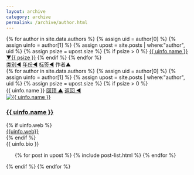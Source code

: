 ```yaml
---
layout: archive
category: archive
permalink: /archive/author.html
---
```


<div class="tiles">
    <div>
    {% for author in site.data.authors %}
        {% assign uid = author[0] %}
        {% assign uinfo = author[1] %}
        {% assign upost = site.posts | where:"author", uid %}
        {% assign psize = upost.size %}
        {% if psize > 0 %}
        <a href="#{{ uid }}" class="btn-info"> {{ uinfo.name }}▼{{ psize }}</a>
        {% endif %}
    {% endfor %}
    </div>
    <div>
        <a href="/archive/category.html" class="btn-inverse">类别◄</a>
        <a href="/archive/year.html" class="btn-inverse">年份◄</a>
        <a href="/archive/tag.html" class="btn-inverse">标签◄</a>
        <span class="btn">作者▲</span>
    </div>
    {% for author in site.data.authors %}
        {% assign uid = author[0] %}
        {% assign uinfo = author[1] %}
        {% assign upost = site.posts | where:"author", uid %}
        {% assign psize = upost.size %}
        {% if psize > 0 %}
            <a name="{{ uid }}" />
            <div>
                <span class="btn-info">{{ uinfo.name }}</span>
                <a href="javascript:scroll(0,0)"  class="btn-inverse">回顶 ▲</a>
                <a href="javascript:history.back()"  class="btn-inverse">返回 ◄</a>
            </div>
            <footer class="page-footer">
            <div class="author-image">
                <a href="/archive/author.html#{{uid}}"><img src="{{ site.url }}/images/{{ uinfo.avatar }}" alt="{{ uinfo.name }}"></a>
            </div>
            <div class="author-content">
                <h3 class="author-name" ><a href="/archive/author.html#{{uid}}"> {{ uinfo.name }}</a></h3>
                {% if uinfo.web %}<div><a href="{{uinfo.web}}" target="blank">{{uinfo.web}}</a></div>{% endif %}
                <div class="author-bio">{{ uinfo.bio }}</div>
            </div>
            </footer>
            <ol>
                {% for post in upost %} 
                    {% include post-list.html %}
                {% endfor %}
            </ol>
        {% endif %}
    {% endfor %}
</div>
